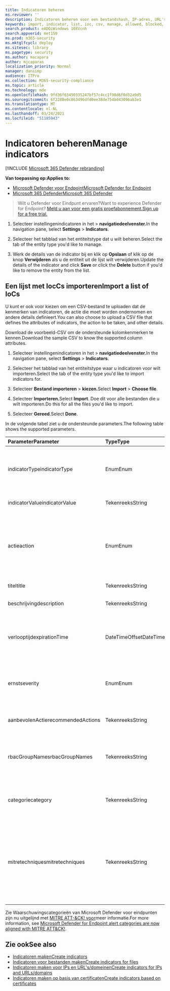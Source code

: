 ```yaml
---
title: Indicatoren beheren
ms.reviewer: ''
description: Indicatoren beheren voor een bestandshash, IP-adres, URL's of domeinen die de detectie, preventie en uitsluiting van entiteiten definiëren.
keywords: import, indicator, list, ioc, csv, manage, allowed, blocked, block, clean, malicious, file hash, ip address, urls, domain
search.product: eADQiWindows 10XVcnh
search.appverid: met150
ms.prod: m365-security
ms.mktglfcycl: deploy
ms.sitesec: library
ms.pagetype: security
ms.author: macapara
author: mjcaparas
localization_priority: Normal
manager: dansimp
audience: ITPro
ms.collection: M365-security-compliance
ms.topic: article
ms.technology: mde
ms.openlocfilehash: 9fd36f63450335247bf57c4cc1f98d6f0d32a9d5
ms.sourcegitcommit: 6f2288e0c863496dfd0ee38de754bd43096ab3e1
ms.translationtype: MT
ms.contentlocale: nl-NL
ms.lasthandoff: 03/24/2021
ms.locfileid: "51185943"
---
```

# <a name="manage-indicators"></a><span data-ttu-id="56b21-104">Indicatoren beheren</span><span class="sxs-lookup"><span data-stu-id="56b21-104">Manage indicators</span></span>

[!INCLUDE [Microsoft 365 Defender rebranding](../../includes/microsoft-defender.md)]


<span data-ttu-id="56b21-105">**Van toepassing op:**</span><span class="sxs-lookup"><span data-stu-id="56b21-105">**Applies to:**</span></span>
- [<span data-ttu-id="56b21-106">Microsoft Defender voor Endpoint</span><span class="sxs-lookup"><span data-stu-id="56b21-106">Microsoft Defender for Endpoint</span></span>](https://go.microsoft.com/fwlink/p/?linkid=2154037)
- [<span data-ttu-id="56b21-107">Microsoft 365 Defender</span><span class="sxs-lookup"><span data-stu-id="56b21-107">Microsoft 365 Defender</span></span>](https://go.microsoft.com/fwlink/?linkid=2118804)


><span data-ttu-id="56b21-108">Wilt u Defender voor Eindpunt ervaren?</span><span class="sxs-lookup"><span data-stu-id="56b21-108">Want to experience Defender for Endpoint?</span></span> [<span data-ttu-id="56b21-109">Meld u aan voor een gratis proefabonnement.</span><span class="sxs-lookup"><span data-stu-id="56b21-109">Sign up for a free trial.</span></span>](https://www.microsoft.com/en-us/WindowsForBusiness/windows-atp?ocid=docs-wdatp-automationexclusionlist-abovefoldlink)


1. <span data-ttu-id="56b21-110">Selecteer instellingenindicatoren in het  >  **navigatiedeelvenster.**</span><span class="sxs-lookup"><span data-stu-id="56b21-110">In the navigation pane, select **Settings** > **Indicators**.</span></span>

2. <span data-ttu-id="56b21-111">Selecteer het tabblad van het entiteitstype dat u wilt beheren.</span><span class="sxs-lookup"><span data-stu-id="56b21-111">Select the tab of the entity type you'd like to manage.</span></span>  

3. <span data-ttu-id="56b21-112">Werk de details van de indicator bij en klik op **Opslaan** of klik op de knop **Verwijderen** als u de entiteit uit de lijst wilt verwijderen.</span><span class="sxs-lookup"><span data-stu-id="56b21-112">Update the details of the indicator and click **Save** or click the **Delete** button if you'd like to remove the entity from the list.</span></span>

## <a name="import-a-list-of-iocs"></a><span data-ttu-id="56b21-113">Een lijst met IocCs importeren</span><span class="sxs-lookup"><span data-stu-id="56b21-113">Import a list of IoCs</span></span>

<span data-ttu-id="56b21-114">U kunt er ook voor kiezen om een CSV-bestand te uploaden dat de kenmerken van indicatoren, de actie die moet worden ondernomen en andere details definieert.</span><span class="sxs-lookup"><span data-stu-id="56b21-114">You can also choose to upload a CSV file that defines the attributes of indicators, the action to be taken, and other details.</span></span>

<span data-ttu-id="56b21-115">Download de voorbeeld-CSV om de ondersteunde kolomkenmerken te kennen.</span><span class="sxs-lookup"><span data-stu-id="56b21-115">Download the sample CSV to know the supported column attributes.</span></span>

1. <span data-ttu-id="56b21-116">Selecteer instellingenindicatoren in het  >  **navigatiedeelvenster.**</span><span class="sxs-lookup"><span data-stu-id="56b21-116">In the navigation pane, select **Settings** > **Indicators**.</span></span>

2. <span data-ttu-id="56b21-117">Selecteer het tabblad van het entiteitstype waar u indicatoren voor wilt importeren.</span><span class="sxs-lookup"><span data-stu-id="56b21-117">Select the tab of the entity type you'd like to import indicators for.</span></span>

3. <span data-ttu-id="56b21-118">Selecteer **Bestand importeren**  >  **kiezen.**</span><span class="sxs-lookup"><span data-stu-id="56b21-118">Select **Import** > **Choose file**.</span></span> 

4. <span data-ttu-id="56b21-119">Selecteer **Importeren.**</span><span class="sxs-lookup"><span data-stu-id="56b21-119">Select **Import**.</span></span> <span data-ttu-id="56b21-120">Doe dit voor alle bestanden die u wilt importeren.</span><span class="sxs-lookup"><span data-stu-id="56b21-120">Do this for all the files you'd like to import.</span></span> 

5. <span data-ttu-id="56b21-121">Selecteer **Gereed**.</span><span class="sxs-lookup"><span data-stu-id="56b21-121">Select **Done**.</span></span>

<span data-ttu-id="56b21-122">In de volgende tabel ziet u de ondersteunde parameters.</span><span class="sxs-lookup"><span data-stu-id="56b21-122">The following table shows the supported parameters.</span></span>

<span data-ttu-id="56b21-123">Parameter</span><span class="sxs-lookup"><span data-stu-id="56b21-123">Parameter</span></span> | <span data-ttu-id="56b21-124">Type</span><span class="sxs-lookup"><span data-stu-id="56b21-124">Type</span></span>    |   <span data-ttu-id="56b21-125">Beschrijving</span><span class="sxs-lookup"><span data-stu-id="56b21-125">Description</span></span>
:---|:---|:---
<span data-ttu-id="56b21-126">indicatorType</span><span class="sxs-lookup"><span data-stu-id="56b21-126">indicatorType</span></span> | <span data-ttu-id="56b21-127">Enum</span><span class="sxs-lookup"><span data-stu-id="56b21-127">Enum</span></span> | <span data-ttu-id="56b21-128">Type indicator.</span><span class="sxs-lookup"><span data-stu-id="56b21-128">Type of the indicator.</span></span> <span data-ttu-id="56b21-129">Mogelijke waarden zijn: "FileSha1", "FileSha256", "IpAddress", "DomainName" en "Url".</span><span class="sxs-lookup"><span data-stu-id="56b21-129">Possible values are: "FileSha1", "FileSha256", "IpAddress", "DomainName" and "Url".</span></span> <span data-ttu-id="56b21-130">**Vereist**</span><span class="sxs-lookup"><span data-stu-id="56b21-130">**Required**</span></span>
<span data-ttu-id="56b21-131">indicatorValue</span><span class="sxs-lookup"><span data-stu-id="56b21-131">indicatorValue</span></span> | <span data-ttu-id="56b21-132">Tekenreeks</span><span class="sxs-lookup"><span data-stu-id="56b21-132">String</span></span> | <span data-ttu-id="56b21-133">Identiteit van de [entiteit Indicator.](ti-indicator.md)</span><span class="sxs-lookup"><span data-stu-id="56b21-133">Identity of the [Indicator](ti-indicator.md) entity.</span></span> <span data-ttu-id="56b21-134">**Vereist**</span><span class="sxs-lookup"><span data-stu-id="56b21-134">**Required**</span></span>
<span data-ttu-id="56b21-135">actie</span><span class="sxs-lookup"><span data-stu-id="56b21-135">action</span></span> | <span data-ttu-id="56b21-136">Enum</span><span class="sxs-lookup"><span data-stu-id="56b21-136">Enum</span></span> | <span data-ttu-id="56b21-137">De actie die wordt ondernomen als de indicator wordt gevonden in de organisatie.</span><span class="sxs-lookup"><span data-stu-id="56b21-137">The action that will be taken if the indicator will be discovered in the organization.</span></span> <span data-ttu-id="56b21-138">Mogelijke waarden zijn: 'Waarschuwing', 'AlertAndBlock' en 'Toegestaan'.</span><span class="sxs-lookup"><span data-stu-id="56b21-138">Possible values are: "Alert", "AlertAndBlock", and "Allowed".</span></span> <span data-ttu-id="56b21-139">**Vereist**</span><span class="sxs-lookup"><span data-stu-id="56b21-139">**Required**</span></span>
<span data-ttu-id="56b21-140">titel</span><span class="sxs-lookup"><span data-stu-id="56b21-140">title</span></span> | <span data-ttu-id="56b21-141">Tekenreeks</span><span class="sxs-lookup"><span data-stu-id="56b21-141">String</span></span> | <span data-ttu-id="56b21-142">Indicatorwaarschuwingstitel.</span><span class="sxs-lookup"><span data-stu-id="56b21-142">Indicator alert title.</span></span> <span data-ttu-id="56b21-143">**Vereist**</span><span class="sxs-lookup"><span data-stu-id="56b21-143">**Required**</span></span>
<span data-ttu-id="56b21-144">beschrijving</span><span class="sxs-lookup"><span data-stu-id="56b21-144">description</span></span> | <span data-ttu-id="56b21-145">Tekenreeks</span><span class="sxs-lookup"><span data-stu-id="56b21-145">String</span></span> |  <span data-ttu-id="56b21-146">Beschrijving van de indicator.</span><span class="sxs-lookup"><span data-stu-id="56b21-146">Description of the indicator.</span></span> <span data-ttu-id="56b21-147">**Vereist**</span><span class="sxs-lookup"><span data-stu-id="56b21-147">**Required**</span></span>
<span data-ttu-id="56b21-148">verlooptijd</span><span class="sxs-lookup"><span data-stu-id="56b21-148">expirationTime</span></span> | <span data-ttu-id="56b21-149">DateTimeOffset</span><span class="sxs-lookup"><span data-stu-id="56b21-149">DateTimeOffset</span></span> | <span data-ttu-id="56b21-150">De verlooptijd van de indicator in de volgende notatie YYYY-MM-DDTHH:MM:SS.0Z.</span><span class="sxs-lookup"><span data-stu-id="56b21-150">The expiration time of the indicator in the following format YYYY-MM-DDTHH:MM:SS.0Z.</span></span> <span data-ttu-id="56b21-151">**Optioneel**</span><span class="sxs-lookup"><span data-stu-id="56b21-151">**Optional**</span></span>
<span data-ttu-id="56b21-152">ernst</span><span class="sxs-lookup"><span data-stu-id="56b21-152">severity</span></span> | <span data-ttu-id="56b21-153">Enum</span><span class="sxs-lookup"><span data-stu-id="56b21-153">Enum</span></span> | <span data-ttu-id="56b21-154">De ernst van de indicator.</span><span class="sxs-lookup"><span data-stu-id="56b21-154">The severity of the indicator.</span></span> <span data-ttu-id="56b21-155">Mogelijke waarden zijn: 'Informatief', 'Laag', 'Gemiddeld' en 'Hoog'.</span><span class="sxs-lookup"><span data-stu-id="56b21-155">Possible values are: "Informational", "Low", "Medium" and "High".</span></span> <span data-ttu-id="56b21-156">**Optioneel**</span><span class="sxs-lookup"><span data-stu-id="56b21-156">**Optional**</span></span>
<span data-ttu-id="56b21-157">aanbevolenActie</span><span class="sxs-lookup"><span data-stu-id="56b21-157">recommendedActions</span></span> | <span data-ttu-id="56b21-158">Tekenreeks</span><span class="sxs-lookup"><span data-stu-id="56b21-158">String</span></span> | <span data-ttu-id="56b21-159">Aanbevolen acties voor ti-indicatorwaarschuwingen.</span><span class="sxs-lookup"><span data-stu-id="56b21-159">TI indicator alert recommended actions.</span></span> <span data-ttu-id="56b21-160">**Optioneel**</span><span class="sxs-lookup"><span data-stu-id="56b21-160">**Optional**</span></span>
<span data-ttu-id="56b21-161">rbacGroupNames</span><span class="sxs-lookup"><span data-stu-id="56b21-161">rbacGroupNames</span></span> | <span data-ttu-id="56b21-162">Tekenreeks</span><span class="sxs-lookup"><span data-stu-id="56b21-162">String</span></span> | <span data-ttu-id="56b21-163">Door komma's gescheiden lijst met RBAC-groepsnamen waar de indicator op zou worden toegepast.</span><span class="sxs-lookup"><span data-stu-id="56b21-163">Comma-separated list of RBAC group names the indicator would be applied to.</span></span> <span data-ttu-id="56b21-164">**Optioneel**</span><span class="sxs-lookup"><span data-stu-id="56b21-164">**Optional**</span></span>
<span data-ttu-id="56b21-165">categorie</span><span class="sxs-lookup"><span data-stu-id="56b21-165">category</span></span> | <span data-ttu-id="56b21-166">Tekenreeks</span><span class="sxs-lookup"><span data-stu-id="56b21-166">String</span></span> | <span data-ttu-id="56b21-167">Categorie van de waarschuwing.</span><span class="sxs-lookup"><span data-stu-id="56b21-167">Category of the alert.</span></span> <span data-ttu-id="56b21-168">Voorbeelden hiervan zijn: Uitvoering en toegang tot referenties.</span><span class="sxs-lookup"><span data-stu-id="56b21-168">Examples include: Execution and credential access.</span></span> <span data-ttu-id="56b21-169">**Optioneel**</span><span class="sxs-lookup"><span data-stu-id="56b21-169">**Optional**</span></span>
<span data-ttu-id="56b21-170">mitretechniques</span><span class="sxs-lookup"><span data-stu-id="56b21-170">mitretechniques</span></span>| <span data-ttu-id="56b21-171">Tekenreeks</span><span class="sxs-lookup"><span data-stu-id="56b21-171">String</span></span> | <span data-ttu-id="56b21-172">MITRE-technieken code/id (door komma's gescheiden).</span><span class="sxs-lookup"><span data-stu-id="56b21-172">MITRE techniques code/id (comma separated).</span></span> <span data-ttu-id="56b21-173">Zie Ondernemingstactieken [voor meer informatie.](https://attack.mitre.org/tactics/enterprise/)</span><span class="sxs-lookup"><span data-stu-id="56b21-173">For more information, see [Enterprise tactics](https://attack.mitre.org/tactics/enterprise/).</span></span> <span data-ttu-id="56b21-174">**Optioneel** Het wordt aanbevolen om een waarde toe te voegen aan een categorie wanneer een MITRE-techniek wordt gebruikt.</span><span class="sxs-lookup"><span data-stu-id="56b21-174">**Optional** It is recommended to add a value in category when a MITRE technique.</span></span>

<span data-ttu-id="56b21-175">Zie Waarschuwingscategorieën van Microsoft Defender voor eindpunten zijn nu uitgelijnd met [MITRE ATT-&CK! voor](https://techcommunity.microsoft.com/t5/microsoft-defender-for-endpoint/microsoft-defender-atp-alert-categories-are-now-aligned-with/ba-p/732748)meer informatie.</span><span class="sxs-lookup"><span data-stu-id="56b21-175">For more information, see [Microsoft Defender for Endpoint alert categories are now aligned with MITRE ATT&CK!](https://techcommunity.microsoft.com/t5/microsoft-defender-for-endpoint/microsoft-defender-atp-alert-categories-are-now-aligned-with/ba-p/732748).</span></span>


## <a name="see-also"></a><span data-ttu-id="56b21-176">Zie ook</span><span class="sxs-lookup"><span data-stu-id="56b21-176">See also</span></span>
- [<span data-ttu-id="56b21-177">Indicatoren maken</span><span class="sxs-lookup"><span data-stu-id="56b21-177">Create indicators</span></span>](manage-indicators.md)
- [<span data-ttu-id="56b21-178">Indicatoren voor bestanden maken</span><span class="sxs-lookup"><span data-stu-id="56b21-178">Create indicators for files</span></span>](indicator-file.md)
- [<span data-ttu-id="56b21-179">Indicatoren maken voor IPs en URL's/domeinen</span><span class="sxs-lookup"><span data-stu-id="56b21-179">Create indicators for IPs and URLs/domains</span></span>](indicator-ip-domain.md)
- [<span data-ttu-id="56b21-180">Indicatoren maken op basis van certificaten</span><span class="sxs-lookup"><span data-stu-id="56b21-180">Create indicators based on certificates</span></span>](indicator-certificates.md)
